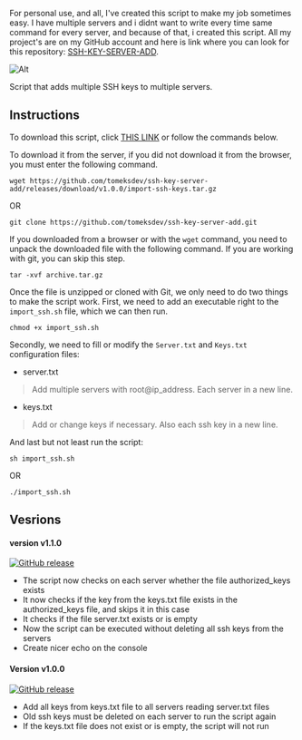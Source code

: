 For personal use, and all, I've created this script to make my job sometimes easy. I have multiple servers and i didnt want to write every time same command for every server, and because of that, i created this script. All my project's are on my GitHub account and here is link where you can look for this repository: [SSH-KEY-SERVER-ADD](https://github.com/tomeksdev/ssh-key-server-add).

![Alt](https://tomeksdev.com/postImages/ssh_script.svg "Plesk")

Script that adds multiple SSH keys to multiple servers.

## Instructions
To download this script, click [THIS LINK](https://github.com/tomeksdev/ssh-key-server-add/releases/download/v1.0.0/import-ssh-keys.tar.gz) or follow the commands below.

To download it from the server, if you did not download it from the browser, you must enter the following command.

    wget https://github.com/tomeksdev/ssh-key-server-add/releases/download/v1.0.0/import-ssh-keys.tar.gz

OR

    git clone https://github.com/tomeksdev/ssh-key-server-add.git

If you downloaded from a browser or with the ``wget`` command, you need to unpack the downloaded file with the following command. If you are working with git, you can skip this step.

    tar -xvf archive.tar.gz

Once the file is unzipped or cloned with Git, we only need to do two things to make the script work. First, we need to add an executable right to the ``import_ssh.sh`` file, which we can then run.

    chmod +x import_ssh.sh

Secondly, we need to fill or modify the ``Server.txt`` and ``Keys.txt`` configuration files:

- server.txt
> Add multiple servers with root@ip_address. Each server in a new line.

- keys.txt
> Add or change keys if necessary. Also each ssh key in a new line.

And last but not least run the script:

    sh import_ssh.sh

OR

    ./import_ssh.sh

## Vesrions

#### version v1.1.0
[![GitHub release](https://img.shields.io/badge/release-v1.1.0-informational)](https://github.com/tomeksdev/ssh-key-server-add/releases/tag/v1.1.0)
- The script now checks on each server whether the file authorized_keys exists
- It now checks if the key from the keys.txt file exists in the authorized_keys file, and skips it in this case
- It checks if the file server.txt exists or is empty
- Now the script can be executed without deleting all ssh keys from the servers
- Create nicer echo on the console

#### Version v1.0.0
[![GitHub release](https://img.shields.io/badge/release-v1.0.0-informational)](https://github.com/tomeksdev/ssh-key-server-add/releases/tag/v1.0.0)
- Add all keys from keys.txt file to all servers reading server.txt files
- Old ssh keys must be deleted on each server to run the script again
- If the keys.txt file does not exist or is empty, the script will not run